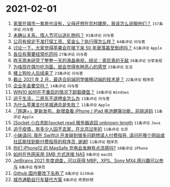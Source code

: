 # 2021-02-01

1. [家里在城市一套房也没有，父母还想在农村建房，我该怎么说服他们？](https://www.v2ex.com/t/750131) `157条评论` `问与答`
1. [未确认关系，情人节可以送礼物吗？](https://www.v2ex.com/t/750141) `91条评论` `问与答`
1. [公司有规定不准打探工资、奖金么？执行得怎么样？](https://www.v2ex.com/t/750130) `64条评论` `问与答`
1. [讨论一下，大家觉得苹果会在接下来 50 年衰落甚至倒闭吗？](https://www.v2ex.com/t/750160) `61条评论` `Apple`
1. [各位有需要经常吃药吗](https://www.v2ex.com/t/750139) `27条评论` `问与答`
1. [昨天周末研究了整整一天的液晶电视，结论：索尼真的无敌](https://www.v2ex.com/t/750191) `26条评论` `分享发现`
1. [为啥现在偶尔吃泡面，就会觉得有种恶心的感觉](https://www.v2ex.com/t/750230) `23条评论` `生活`
1. [楼上狗吵人后续来了](https://www.v2ex.com/t/750224) `23条评论` `问与答`
1. [截止 2021 年 2 月，最适合前端同学做移动端的技术是？](https://www.v2ex.com/t/750140) `22条评论` `程序员`
1. [企业年金要交吗？](https://www.v2ex.com/t/750136) `14条评论` `问与答`
1. [WIN10 如何在不重启的情况下卸载硬盘？](https://www.v2ex.com/t/750121) `14条评论` `Windows`
1. [迫于生活，二房东不退押金怎么办](https://www.v2ex.com/t/750135) `13条评论` `问与答`
1. [为什么苹果支付羊城通总是失败？](https://www.v2ex.com/t/750244) `11条评论` `Apple`
1. [「网速+」更新发布，新增查看 iPhone / iPad 电池健康功能，前排送码](https://www.v2ex.com/t/750233) `11条评论` `Apple`
1. [[Socket 小白求助]socket read 服务器返回 unknown length](https://www.v2ex.com/t/750149) `11条评论` `Java`
1. [迫于疫情，有多少人回不去家，在北京过年的](https://www.v2ex.com/t/750138) `11条评论` `北京`
1. [小妹请问: 我在 SwiftUI 开发碰到很多问题想请人付费指导, 请问在哪个网站或社区能找到能付费指导的程序员, 谢谢!](https://www.v2ex.com/t/750134) `11条评论` `程序员`
1. [你们 iPhone12 的 MagSafe 充电会发麻有点流感吗?](https://www.v2ex.com/t/750122) `10条评论` `iPhone`
1. [如何在外网采用 SMB 方式连接 NAS](https://www.v2ex.com/t/750214) `9条评论` `macOS`
1. [JetBrains 2021 年度调查，可以获得 MBP、XPS、Sony MX4,感兴趣可以参与](https://www.v2ex.com/t/750234) `8条评论` `程序员`
1. [Github 国内要改下名称了](https://www.v2ex.com/t/750179) `8条评论` `GitHub`
1. [城市通勤自行车替代方案](https://www.v2ex.com/t/750176) `8条评论` `奇思妙想`
